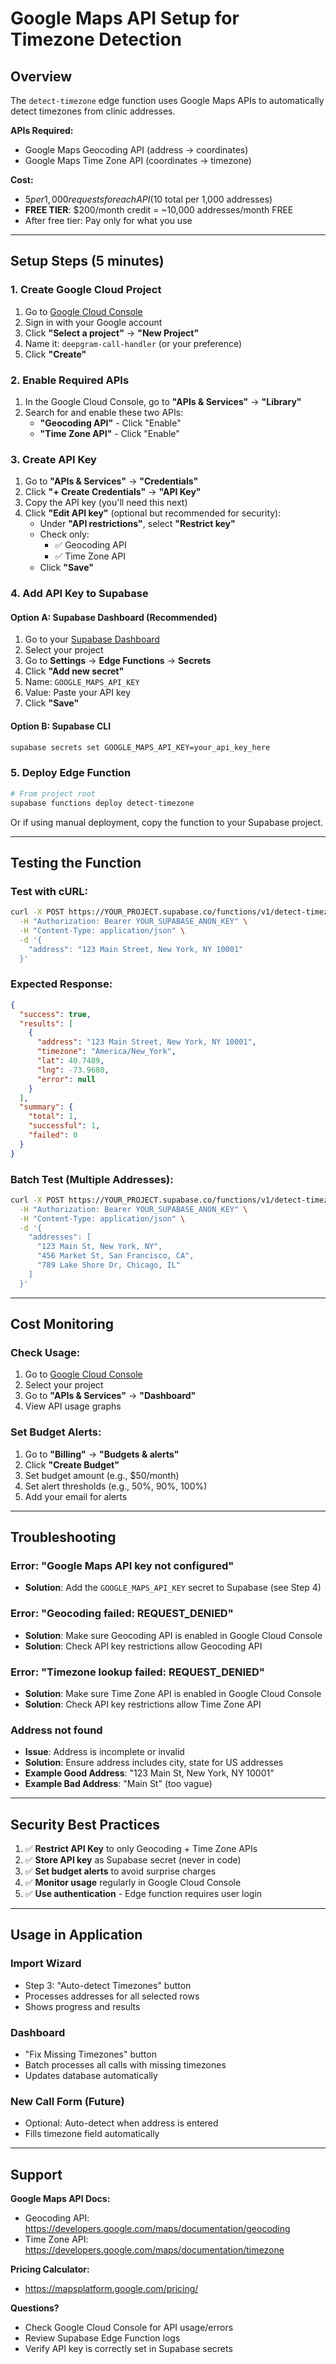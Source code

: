 # Google Maps API Setup for Timezone Detection

## Overview

The `detect-timezone` edge function uses Google Maps APIs to automatically detect timezones from clinic addresses.

**APIs Required:**
- Google Maps Geocoding API (address → coordinates)
- Google Maps Time Zone API (coordinates → timezone)

**Cost:**
- $5 per 1,000 requests for each API ($10 total per 1,000 addresses)
- **FREE TIER**: $200/month credit = ~10,000 addresses/month FREE
- After free tier: Pay only for what you use

---

## Setup Steps (5 minutes)

### 1. Create Google Cloud Project

1. Go to [Google Cloud Console](https://console.cloud.google.com/)
2. Sign in with your Google account
3. Click **"Select a project"** → **"New Project"**
4. Name it: `deepgram-call-handler` (or your preference)
5. Click **"Create"**

### 2. Enable Required APIs

1. In the Google Cloud Console, go to **"APIs & Services"** → **"Library"**
2. Search for and enable these two APIs:
   - **"Geocoding API"** - Click "Enable"
   - **"Time Zone API"** - Click "Enable"

### 3. Create API Key

1. Go to **"APIs & Services"** → **"Credentials"**
2. Click **"+ Create Credentials"** → **"API Key"**
3. Copy the API key (you'll need this next)
4. Click **"Edit API key"** (optional but recommended for security):
   - Under **"API restrictions"**, select **"Restrict key"**
   - Check only:
     - ✅ Geocoding API
     - ✅ Time Zone API
   - Click **"Save"**

### 4. Add API Key to Supabase

#### Option A: Supabase Dashboard (Recommended)
1. Go to your [Supabase Dashboard](https://app.supabase.com/)
2. Select your project
3. Go to **Settings** → **Edge Functions** → **Secrets**
4. Click **"Add new secret"**
5. Name: `GOOGLE_MAPS_API_KEY`
6. Value: Paste your API key
7. Click **"Save"**

#### Option B: Supabase CLI
```bash
supabase secrets set GOOGLE_MAPS_API_KEY=your_api_key_here
```

### 5. Deploy Edge Function

```bash
# From project root
supabase functions deploy detect-timezone
```

Or if using manual deployment, copy the function to your Supabase project.

---

## Testing the Function

### Test with cURL:

```bash
curl -X POST https://YOUR_PROJECT.supabase.co/functions/v1/detect-timezone \
  -H "Authorization: Bearer YOUR_SUPABASE_ANON_KEY" \
  -H "Content-Type: application/json" \
  -d '{
    "address": "123 Main Street, New York, NY 10001"
  }'
```

### Expected Response:

```json
{
  "success": true,
  "results": [
    {
      "address": "123 Main Street, New York, NY 10001",
      "timezone": "America/New_York",
      "lat": 40.7489,
      "lng": -73.9680,
      "error": null
    }
  ],
  "summary": {
    "total": 1,
    "successful": 1,
    "failed": 0
  }
}
```

### Batch Test (Multiple Addresses):

```bash
curl -X POST https://YOUR_PROJECT.supabase.co/functions/v1/detect-timezone \
  -H "Authorization: Bearer YOUR_SUPABASE_ANON_KEY" \
  -H "Content-Type: application/json" \
  -d '{
    "addresses": [
      "123 Main St, New York, NY",
      "456 Market St, San Francisco, CA",
      "789 Lake Shore Dr, Chicago, IL"
    ]
  }'
```

---

## Cost Monitoring

### Check Usage:
1. Go to [Google Cloud Console](https://console.cloud.google.com/)
2. Select your project
3. Go to **"APIs & Services"** → **"Dashboard"**
4. View API usage graphs

### Set Budget Alerts:
1. Go to **"Billing"** → **"Budgets & alerts"**
2. Click **"Create Budget"**
3. Set budget amount (e.g., $50/month)
4. Set alert thresholds (e.g., 50%, 90%, 100%)
5. Add your email for alerts

---

## Troubleshooting

### Error: "Google Maps API key not configured"
- **Solution**: Add the `GOOGLE_MAPS_API_KEY` secret to Supabase (see Step 4)

### Error: "Geocoding failed: REQUEST_DENIED"
- **Solution**: Make sure Geocoding API is enabled in Google Cloud Console
- **Solution**: Check API key restrictions allow Geocoding API

### Error: "Timezone lookup failed: REQUEST_DENIED"
- **Solution**: Make sure Time Zone API is enabled in Google Cloud Console
- **Solution**: Check API key restrictions allow Time Zone API

### Address not found
- **Issue**: Address is incomplete or invalid
- **Solution**: Ensure address includes city, state for US addresses
- **Example Good Address**: "123 Main St, New York, NY 10001"
- **Example Bad Address**: "Main St" (too vague)

---

## Security Best Practices

1. ✅ **Restrict API Key** to only Geocoding + Time Zone APIs
2. ✅ **Store API key** as Supabase secret (never in code)
3. ✅ **Set budget alerts** to avoid surprise charges
4. ✅ **Monitor usage** regularly in Google Cloud Console
5. ✅ **Use authentication** - Edge function requires user login

---

## Usage in Application

### Import Wizard
- Step 3: "Auto-detect Timezones" button
- Processes addresses for all selected rows
- Shows progress and results

### Dashboard
- "Fix Missing Timezones" button
- Batch processes all calls with missing timezones
- Updates database automatically

### New Call Form (Future)
- Optional: Auto-detect when address is entered
- Fills timezone field automatically

---

## Support

**Google Maps API Docs:**
- Geocoding API: https://developers.google.com/maps/documentation/geocoding
- Time Zone API: https://developers.google.com/maps/documentation/timezone

**Pricing Calculator:**
- https://mapsplatform.google.com/pricing/

**Questions?**
- Check Google Cloud Console for API usage/errors
- Review Supabase Edge Function logs
- Verify API key is correctly set in Supabase secrets
